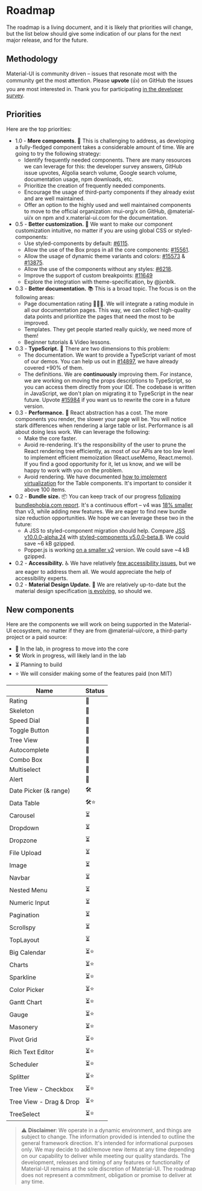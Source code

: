 # Roadmap

<p class="description">The roadmap is a living document, and it is likely that priorities will change, but the list below should give some indication of our plans for the next major release, and for the future.</p>

## Methodology

Material-UI is community driven – issues that resonate most with the community get the most attention.
Please **upvote** (👍) on GitHub the issues you are most interested in.
Thank you for participating [in the developer survey](https://material-ui.com/blog/2019-developer-survey-results/).

## Priorities

Here are the top priorities:

- 1.0 - **More components**. 🧰 This is challenging to address, as developing a fully-fledged component takes a considerable amount of time.
 We are going to try the following strategy:
   - Identify frequently needed components. There are many resources we can leverage for this: the developer survey answers, GitHub issue upvotes, Algolia search volume, Google search volume, documentation usage, npm downloads, etc.
  - Prioritize the creation of frequently needed components.
  - Encourage the usage of third-party components if they already exist and are well maintained.
  - Offer an option to the highly used and well maintained components to move to the official organization: mui-org/x on GitHub, @material-ui/x on npm and x.material-ui.com for the documentation.
- 0.5 - **Better customization.** 💅 We want to make our component customization intuitive, no matter if you are using global CSS or styled-components:
  - Use styled-components by default: [#6115](https://github.com/mui-org/material-ui/issues/6115).
  - Allow the use of the Box props in all the core components: [#15561](https://github.com/mui-org/material-ui/issues/15561).
  - Allow the usage of dynamic theme variants and colors: [#15573](https://github.com/mui-org/material-ui/issues/15573) & [#13875](https://github.com/mui-org/material-ui/issues/13875).
  - Allow the use of the components without any styles: [#6218](https://github.com/mui-org/material-ui/issues/6218).
  - Improve the support of custom breakpoints: [#11649](https://github.com/mui-org/material-ui/issues/11649)
  - Explore the integration with theme-specification, by @jxnblk.
- 0.3 - **Better documentation.** 📚 This is a broad topic. The focus is on the following areas:
  - Page documentation rating 🥇🥈🥉. We will integrate a rating module in all our documentation pages. This way, we can collect high-quality data points and prioritize the pages that need the most to be improved.
  - Templates. They get people started really quickly, we need more of them!
  - Beginner tutorials & Video lessons.
- 0.3 - **TypeScript.** 📏 There are two dimensions to this problem:
  - The documentation. We want to provide a TypeScript variant of most of our demos.
    You can help us out in [#14897](https://github.com/mui-org/material-ui/issues/14897), we have already covered +90% of them.
  - The definitions. We are **continuously** improving them. For instance, we are working on moving the props descriptions to TypeScript, so you can access them directly from your IDE.
    The codebase is written in JavaScript, we don't plan on migrating it to TypeScript in the near future. Upvote [#15984](https://github.com/mui-org/material-ui/issues/15984) if you want us to rewrite the core in a future version.
- 0.3 - **Performance.** 🚀 React abstraction has a cost. The more components you render, the slower your page will be. You will notice stark differences when rendering a large table or list.
Performance is all about doing less work. We can leverage the following:
  - Make the core faster.
  - Avoid re-rendering. It's the responsibility of the user to prune the React rendering tree efficiently,
    as most of our APIs are too low level to implement efficient memoization (React.useMemo, React.memo).
    If you find a good opportunity for it, let us know, and we will be happy to work with you on the problem.
  - Avoid rendering. We have documented [how to implement virtualization](/components/tables/#virtualized-table) for the Table components. It's important to consider it above 100 items.
- 0.2 - **Bundle size.** 📦 You can keep track of our progress [following bundlephobia.com report](https://bundlephobia.com/result?p=@material-ui/core).
It's a continuous effort – v4 was [18% smaller](https://bundlephobia.com/result?p=@material-ui/core@3.9.2) than v3, while adding new features.
We are eager to find new bundle size reduction opportunities. We hope we can leverage these two in the future:
  - A JSS to styled-component migration should help. Compare [JSS v10.0.0-alpha.24](https://bundlephobia.com/result?p=react-jss@10.0.0-alpha.24) with [styled-components v5.0.0-beta.8](https://bundlephobia.com/result?p=styled-components@5.0.0-beta.8). We could save ~6 kB gzipped.
  - Popper.js is working [on a smaller v2](https://bundlephobia.com/result?p=popper.js@2.0.0-next.4) version. We could save ~4 kB gzipped.
- 0.2 - **Accessibility.** ♿️ We have relatively [few accessibility issues](https://darekkay.com/blog/accessible-ui-frameworks/), but we are eager to address them all. We would appreciate the help of accessibility experts.
- 0.2 - **Material Design Update.** 🎀 We are relatively up-to-date but the material design specification [is evolving](https://material.io/whats-new/), so should we.

## New components

Here are the components we will work on being supported in the Material-UI ecosystem, no matter if they are from @material-ui/core, a third-party project or a paid source:

- 🧪 In the lab, in progress to move into the core
- 🛠 Work in progress, will likely land in the lab
- ⏳ Planning to build
- ⭐️ We will consider making some of the features paid (non MIT)

| Name | Status |
|------|--------|
| Rating | 🧪 |
| Skeleton | 🧪 |
| Speed Dial | 🧪 |
| Toggle Button | 🧪 |
| Tree View | 🧪 |
| Autocomplete | 🧪 |
| Combo Box | 🧪 |
| Multiselect | 🧪 |
| Alert | 🧪 |
| Date Picker (& range) | 🛠 |
| Data Table | 🛠⭐️ |
| Carousel | ⏳ |
| Dropdown | ⏳ |
| Dropzone | ⏳ |
| File Upload | ⏳ |
| Image | ⏳ |
| Navbar | ⏳ |
| Nested Menu | ⏳ |
| Numeric Input | ⏳ |
| Pagination | ⏳ |
| Scrollspy | ⏳ |
| TopLayout | ⏳ |
| Big Calendar | ⏳⭐️ |
| Charts | ⏳⭐️ |
| Sparkline | ⏳⭐️ |
| Color Picker | ⏳⭐️ |
| Gantt Chart | ⏳⭐️ |
| Gauge | ⏳⭐️ |
| Masonery | ⏳⭐️ |
| Pivot Grid | ⏳⭐️ |
| Rich Text Editor | ⏳⭐️ |
| Scheduler | ⏳⭐️ |
| Splitter | ⏳⭐️ |
| Tree View - Checkbox | ⏳⭐️ |
| Tree View - Drag & Drop | ⏳⭐️ |
| TreeSelect | ⏳⭐️ |

> ⚠️ **Disclaimer**: We operate in a dynamic environment, and things are subject to change. The information provided is intended to outline the general framework direction. It's intended for informational purposes only. We may decide to add/remove new items at any time depending on our capability to deliver while meeting our quality standards. The development, releases and timing of any features or functionality of Material-UI remains at the sole discretion of Material-UI. The roadmap does not represent a commitment, obligation or promise to deliver at any time.
